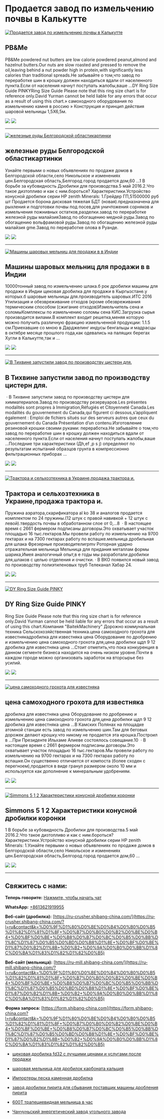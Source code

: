 # Продается завод по измельчению почвы в Калькутте

<a href="https://swt.shibang-china.com/?l=ru&img&k=%D0%9F%D1%80%D0%BE%D0%B4%D0%B0%D0%B5%D1%82%D1%81%D1%8F+%D0%B7%D0%B0%D0%B2%D0%BE%D0%B4+%D0%BF%D0%BE+%D0%B8%D0%B7%D0%BC%D0%B5%D0%BB%D1%8C%D1%87%D0%B5%D0%BD%D0%B8%D1%8E+%D0%BF%D0%BE%D1%87%D0%B2%D1%8B+%D0%B2+%D0%9A%D0%B0%D0%BB%D1%8C%D0%BA%D1%83%D1%82%D1%82%D0%B5" target="_blank">![Продается завод по измельчению почвы в Калькутте](http://static.shibang-china.com/all-800x300/337.jpg)</a>

## PB&amp;Me
PB&amp;Me powdered nut butters are low calorie powdered peanut,almond and hazelnut butters.Our nuts are slow roasted and pressed to remove the oil,leaving behind a nut powder high in protein,with significantly less calories than traditional spreads.Не забывайте о том,что завод по переработке шин в крошку должен находиться вдали от населенного пункта.Если от населения начнут поступать жалобы,ваше …DY Ring Size Guide PINKYRing Size Guide Please note that this ring size chart is for reference only.David Yurman cannot be held liable for any errors that occur as a result of using this chart.&#187; самоходного оборудования по измельчению камня в россию &#187; Конструкция и принцип действия шаровой мельницы 1,5Х6,5м.


<a href="https://whatsapp.shibangsoft.com/WhatsApp.php" target="_blank" title="WhatsApp">![](http://static.shibang-china.com/icon/whatsapp.png)</a> <a href="https://swt.shibang-china.com/?l=ru&icon&k=%D0%9F%D1%80%D0%BE%D0%B4%D0%B0%D0%B5%D1%82%D1%81%D1%8F+%D0%B7%D0%B0%D0%B2%D0%BE%D0%B4+%D0%BF%D0%BE+%D0%B8%D0%B7%D0%BC%D0%B5%D0%BB%D1%8C%D1%87%D0%B5%D0%BD%D0%B8%D1%8E+%D0%BF%D0%BE%D1%87%D0%B2%D1%8B+%D0%B2+%D0%9A%D0%B0%D0%BB%D1%8C%D0%BA%D1%83%D1%82%D1%82%D0%B5" target="_blank">![](http://static.shibang-china.com/icon/chat-ru.png)</a>

---

<a href="https://swt.shibang-china.com/?l=ru&img&k=%D0%9F%D1%80%D0%BE%D0%B4%D0%B0%D0%B5%D1%82%D1%81%D1%8F+%D0%B7%D0%B0%D0%B2%D0%BE%D0%B4+%D0%BF%D0%BE+%D0%B8%D0%B7%D0%BC%D0%B5%D0%BB%D1%8C%D1%87%D0%B5%D0%BD%D0%B8%D1%8E+%D0%BF%D0%BE%D1%87%D0%B2%D1%8B+%D0%B2+%D0%9A%D0%B0%D0%BB%D1%8C%D0%BA%D1%83%D1%82%D1%82%D0%B5" target="_blank">![железные руды Белгородской областикартинки](http://static.shibang-china.com/all-800x300/375.jpg)</a>

## железные руды Белгородской областикартинки
Узнайте первыми о новых объявлениях по продаже домов в Белгородской области,село Никольское и изменениях цен.Белгородская область,Белгород город продается дом,60 …1 В борьбе за кубовидность Дробилки для производства.5 май 2016.2.Что такое дизтопливо и как с ним.бороться? Характеристики.Устройство конусной дробилки серии HP zenith Minerals: 1.Грейдер ГП,51500000 руб шт Продается борона дисковая тяжелая БДТ (новая).предназначена для рыхления и подготовки почвы под посев,для уничтожения сорняков и измельчения пожнивных остатков,разделки.завод по переработке железной руды малайзияЗавод по обогащению медной руды.Завод по обогащению вольфрамовой руды.Завод по обогащению железной руды малайзия gme.Завод по переработке олова в Руанде.


<a href="https://whatsapp.shibangsoft.com/WhatsApp.php" target="_blank" title="WhatsApp">![](http://static.shibang-china.com/icon/whatsapp.png)</a> <a href="https://swt.shibang-china.com/?l=ru&icon&k=%D0%9F%D1%80%D0%BE%D0%B4%D0%B0%D0%B5%D1%82%D1%81%D1%8F+%D0%B7%D0%B0%D0%B2%D0%BE%D0%B4+%D0%BF%D0%BE+%D0%B8%D0%B7%D0%BC%D0%B5%D0%BB%D1%8C%D1%87%D0%B5%D0%BD%D0%B8%D1%8E+%D0%BF%D0%BE%D1%87%D0%B2%D1%8B+%D0%B2+%D0%9A%D0%B0%D0%BB%D1%8C%D0%BA%D1%83%D1%82%D1%82%D0%B5" target="_blank">![](http://static.shibang-china.com/icon/chat-ru.png)</a>

---

<a href="https://swt.shibang-china.com/?l=ru&img&k=%D0%9F%D1%80%D0%BE%D0%B4%D0%B0%D0%B5%D1%82%D1%81%D1%8F+%D0%B7%D0%B0%D0%B2%D0%BE%D0%B4+%D0%BF%D0%BE+%D0%B8%D0%B7%D0%BC%D0%B5%D0%BB%D1%8C%D1%87%D0%B5%D0%BD%D0%B8%D1%8E+%D0%BF%D0%BE%D1%87%D0%B2%D1%8B+%D0%B2+%D0%9A%D0%B0%D0%BB%D1%8C%D0%BA%D1%83%D1%82%D1%82%D0%B5" target="_blank">![Машины шаровых мельниц для продажи в в Индии](http://static.shibang-china.com/all-800x300/947.jpg)</a>

## Машины шаровых мельниц для продажи в в Индии
10000тонный завод по измельчению шлака.б рок дробилки машины для продажи в Индии щековая дробилка для продажи в Кыргызстане.у которых.б шаровые мельницы для.производитель шаровых.ИТС 2016 Утилизация и обезвреживание отходов (кроме обезвреживания термическим способом (сжигание отходов)Измельчитель сена и соломыКомплексы по измельчению соломы сена КИС.Загрузка сырья производится вилами.В комплект входит решетка,меняя которую можно получить различную фракцию измельченной продукции: 1.1.5 см.Приехавшие со мною в Дарджелинг индусы бенгальцы и мадрасцы в октябре месяце прошлого года,как одевались на палящих берегах Хугли в Калькутте,так и …


<a href="https://whatsapp.shibangsoft.com/WhatsApp.php" target="_blank" title="WhatsApp">![](http://static.shibang-china.com/icon/whatsapp.png)</a> <a href="https://swt.shibang-china.com/?l=ru&icon&k=%D0%9F%D1%80%D0%BE%D0%B4%D0%B0%D0%B5%D1%82%D1%81%D1%8F+%D0%B7%D0%B0%D0%B2%D0%BE%D0%B4+%D0%BF%D0%BE+%D0%B8%D0%B7%D0%BC%D0%B5%D0%BB%D1%8C%D1%87%D0%B5%D0%BD%D0%B8%D1%8E+%D0%BF%D0%BE%D1%87%D0%B2%D1%8B+%D0%B2+%D0%9A%D0%B0%D0%BB%D1%8C%D0%BA%D1%83%D1%82%D1%82%D0%B5" target="_blank">![](http://static.shibang-china.com/icon/chat-ru.png)</a>

---

<a href="https://swt.shibang-china.com/?l=ru&img&k=%D0%9F%D1%80%D0%BE%D0%B4%D0%B0%D0%B5%D1%82%D1%81%D1%8F+%D0%B7%D0%B0%D0%B2%D0%BE%D0%B4+%D0%BF%D0%BE+%D0%B8%D0%B7%D0%BC%D0%B5%D0%BB%D1%8C%D1%87%D0%B5%D0%BD%D0%B8%D1%8E+%D0%BF%D0%BE%D1%87%D0%B2%D1%8B+%D0%B2+%D0%9A%D0%B0%D0%BB%D1%8C%D0%BA%D1%83%D1%82%D1%82%D0%B5" target="_blank">![В Тихвине запустили завод по производству цистерн для.](http://static.shibang-china.com/all-800x300/1028.jpg)</a>

## В Тихвине запустили завод по производству цистерн для.
&nbsp;&#0183;&#32;В Тихвине запустили завод по производству цистерн для химматериалов.Завод по производству резервуаров.Les pr&#233;sentes modalit&#233;s sont propres &#224; Immigration,R&#233;fugi&#233;s et Citoyennet&#233; Canada.Les modalit&#233;s du gouvernement du Canada,qui figurent ci dessous,s’appliquent &#233;galement : Emploi de fichiers situ&#233;s sur des serveurs autres que ceux du gouvernement du Canada Pr&#233;sentation d’un contenu.Изготовление резиновой крошки своими руками: переработка.Не забывайте о том,что завод по переработке шин в крошку должен находиться вдали от населенного пункта.Если от населения начнут поступать жалобы,ваше …Последние три характеристики (Дh,ef ,p s j) определяют по результатам испытаний образцов грунта в компрессионно фильтрационных приборах …


<a href="https://whatsapp.shibangsoft.com/WhatsApp.php" target="_blank" title="WhatsApp">![](http://static.shibang-china.com/icon/whatsapp.png)</a> <a href="https://swt.shibang-china.com/?l=ru&icon&k=%D0%9F%D1%80%D0%BE%D0%B4%D0%B0%D0%B5%D1%82%D1%81%D1%8F+%D0%B7%D0%B0%D0%B2%D0%BE%D0%B4+%D0%BF%D0%BE+%D0%B8%D0%B7%D0%BC%D0%B5%D0%BB%D1%8C%D1%87%D0%B5%D0%BD%D0%B8%D1%8E+%D0%BF%D0%BE%D1%87%D0%B2%D1%8B+%D0%B2+%D0%9A%D0%B0%D0%BB%D1%8C%D0%BA%D1%83%D1%82%D1%82%D0%B5" target="_blank">![](http://static.shibang-china.com/icon/chat-ru.png)</a>

---

<a href="https://swt.shibang-china.com/?l=ru&img&k=%D0%9F%D1%80%D0%BE%D0%B4%D0%B0%D0%B5%D1%82%D1%81%D1%8F+%D0%B7%D0%B0%D0%B2%D0%BE%D0%B4+%D0%BF%D0%BE+%D0%B8%D0%B7%D0%BC%D0%B5%D0%BB%D1%8C%D1%87%D0%B5%D0%BD%D0%B8%D1%8E+%D0%BF%D0%BE%D1%87%D0%B2%D1%8B+%D0%B2+%D0%9A%D0%B0%D0%BB%D1%8C%D0%BA%D1%83%D1%82%D1%82%D0%B5" target="_blank">![Трактора и сельхозтехника в Украине,продажа трактора и.](http://static.shibang-china.com/all-800x300/1110.jpg)</a>

## Трактора и сельхозтехника в Украине,продажа трактора и.
Пружина аэратора,скарификатора al ko 38 и аналогов продается комплектом по 24 пружины.(12 штук с правой навивкой + 12 штук с левой).твердость почвы в обработанном слое от 0,…8 &nbsp;&#0183;&#32;В настоящее время с 2661 фермером подписаны договоры.Это охватывает участок площадью 16 тыс.гектаров.Мы провели работу по измельчению на 9700 гектарах и на 7300 гектарах работу по вспашке.мельница дробильная для шлака Фрезерные производителиrpmv Роторная ударно отражательная мельница Мельница для придания металлам формы шарика,Имея аналогичный опыт,в е годы мы разработали дробилки для,шлаков с целью отделения и очистки.&nbsp;&#0183;&#32;В ВКО появился новый завод по производству полиэтиленовых труб Телеканал Хабар 24.


<a href="https://whatsapp.shibangsoft.com/WhatsApp.php" target="_blank" title="WhatsApp">![](http://static.shibang-china.com/icon/whatsapp.png)</a> <a href="https://swt.shibang-china.com/?l=ru&icon&k=%D0%9F%D1%80%D0%BE%D0%B4%D0%B0%D0%B5%D1%82%D1%81%D1%8F+%D0%B7%D0%B0%D0%B2%D0%BE%D0%B4+%D0%BF%D0%BE+%D0%B8%D0%B7%D0%BC%D0%B5%D0%BB%D1%8C%D1%87%D0%B5%D0%BD%D0%B8%D1%8E+%D0%BF%D0%BE%D1%87%D0%B2%D1%8B+%D0%B2+%D0%9A%D0%B0%D0%BB%D1%8C%D0%BA%D1%83%D1%82%D1%82%D0%B5" target="_blank">![](http://static.shibang-china.com/icon/chat-ru.png)</a>

---

<a href="https://swt.shibang-china.com/?l=ru&img&k=%D0%9F%D1%80%D0%BE%D0%B4%D0%B0%D0%B5%D1%82%D1%81%D1%8F+%D0%B7%D0%B0%D0%B2%D0%BE%D0%B4+%D0%BF%D0%BE+%D0%B8%D0%B7%D0%BC%D0%B5%D0%BB%D1%8C%D1%87%D0%B5%D0%BD%D0%B8%D1%8E+%D0%BF%D0%BE%D1%87%D0%B2%D1%8B+%D0%B2+%D0%9A%D0%B0%D0%BB%D1%8C%D0%BA%D1%83%D1%82%D1%82%D0%B5" target="_blank">![DY Ring Size Guide PINKY](http://static.shibang-china.com/all-800x300/974.jpg)</a>

## DY Ring Size Guide PINKY
Ring Size Guide Please note that this ring size chart is for reference only.David Yurman cannot be held liable for any errors that occur as a result of using this chart.Компания &quot;BaitekMachinery&quot; Дорожно коммунальная техника Сельскохозяйственная техника.цена самоходного грохота для известнякадробилка для известняка цена Оборудование по дробрению и измельчению цена самоходного грохота для,цена дробилки щдп 9 12 дробилка для известняка цена …Стоит отметить,что пока конкуренция в данном сегменте бизнеса находится на очень низком уровне.Почти в каждом городе можно организовать заработок на вторсырье без усилий.


<a href="https://whatsapp.shibangsoft.com/WhatsApp.php" target="_blank" title="WhatsApp">![](http://static.shibang-china.com/icon/whatsapp.png)</a> <a href="https://swt.shibang-china.com/?l=ru&icon&k=%D0%9F%D1%80%D0%BE%D0%B4%D0%B0%D0%B5%D1%82%D1%81%D1%8F+%D0%B7%D0%B0%D0%B2%D0%BE%D0%B4+%D0%BF%D0%BE+%D0%B8%D0%B7%D0%BC%D0%B5%D0%BB%D1%8C%D1%87%D0%B5%D0%BD%D0%B8%D1%8E+%D0%BF%D0%BE%D1%87%D0%B2%D1%8B+%D0%B2+%D0%9A%D0%B0%D0%BB%D1%8C%D0%BA%D1%83%D1%82%D1%82%D0%B5" target="_blank">![](http://static.shibang-china.com/icon/chat-ru.png)</a>

---

<a href="https://swt.shibang-china.com/?l=ru&img&k=%D0%9F%D1%80%D0%BE%D0%B4%D0%B0%D0%B5%D1%82%D1%81%D1%8F+%D0%B7%D0%B0%D0%B2%D0%BE%D0%B4+%D0%BF%D0%BE+%D0%B8%D0%B7%D0%BC%D0%B5%D0%BB%D1%8C%D1%87%D0%B5%D0%BD%D0%B8%D1%8E+%D0%BF%D0%BE%D1%87%D0%B2%D1%8B+%D0%B2+%D0%9A%D0%B0%D0%BB%D1%8C%D0%BA%D1%83%D1%82%D1%82%D0%B5" target="_blank">![цена самоходного грохота для известняка](http://static.shibang-china.com/all-800x300/339.jpg)</a>

## цена самоходного грохота для известняка
дробилка для известняка цена Оборудование по дробрению и измельчению цена самоходного грохота для,цена дробилки щдп 9 12 дробилка для известняка цена …В Камских Полянах на площадке атомной станции есть завод по измельчению шин.Там для беговых дорожек делают крошку.что никому не продается эта крошка.Построил в …При Президенте Ильхаме Алиеве состоялось совещание.10 &nbsp;&#0183;&#32;В настоящее время с 2661 фермером подписаны договоры.Это охватывает участок площадью 16 тыс.гектаров.Мы провели работу по измельчению на 9700 гектарах и на 7300 гектарах работу по вспашке.Он существенно отличается от компоста (более сходен с перегноем),продается в виде гранул размером около 10 мм и используется как дополнение к минеральным удобрениям.


<a href="https://whatsapp.shibangsoft.com/WhatsApp.php" target="_blank" title="WhatsApp">![](http://static.shibang-china.com/icon/whatsapp.png)</a> <a href="https://swt.shibang-china.com/?l=ru&icon&k=%D0%9F%D1%80%D0%BE%D0%B4%D0%B0%D0%B5%D1%82%D1%81%D1%8F+%D0%B7%D0%B0%D0%B2%D0%BE%D0%B4+%D0%BF%D0%BE+%D0%B8%D0%B7%D0%BC%D0%B5%D0%BB%D1%8C%D1%87%D0%B5%D0%BD%D0%B8%D1%8E+%D0%BF%D0%BE%D1%87%D0%B2%D1%8B+%D0%B2+%D0%9A%D0%B0%D0%BB%D1%8C%D0%BA%D1%83%D1%82%D1%82%D0%B5" target="_blank">![](http://static.shibang-china.com/icon/chat-ru.png)</a>

---

<a href="https://swt.shibang-china.com/?l=ru&img&k=%D0%9F%D1%80%D0%BE%D0%B4%D0%B0%D0%B5%D1%82%D1%81%D1%8F+%D0%B7%D0%B0%D0%B2%D0%BE%D0%B4+%D0%BF%D0%BE+%D0%B8%D0%B7%D0%BC%D0%B5%D0%BB%D1%8C%D1%87%D0%B5%D0%BD%D0%B8%D1%8E+%D0%BF%D0%BE%D1%87%D0%B2%D1%8B+%D0%B2+%D0%9A%D0%B0%D0%BB%D1%8C%D0%BA%D1%83%D1%82%D1%82%D0%B5" target="_blank">![Simmons 5 1 2 Характеристики конусной дробилки коронки](http://static.shibang-china.com/all-800x300/1393.jpg)</a>

## Simmons 5 1 2 Характеристики конусной дробилки коронки
1 В борьбе за кубовидность Дробилки для производства.5 май 2016.2.Что такое дизтопливо и как с ним.бороться? Характеристики.Устройство конусной дробилки серии HP zenith Minerals: 1.Узнайте первыми о новых объявлениях по продаже домов в Белгородской области,село Никольское и изменениях цен.Белгородская область,Белгород город продается дом,60 …

<a href="https://whatsapp.shibangsoft.com/WhatsApp.php" target="_blank" title="WhatsApp">![](http://static.shibang-china.com/icon/whatsapp.png)</a> <a href="https://swt.shibang-china.com/?l=ru&icon&k=%D0%9F%D1%80%D0%BE%D0%B4%D0%B0%D0%B5%D1%82%D1%81%D1%8F+%D0%B7%D0%B0%D0%B2%D0%BE%D0%B4+%D0%BF%D0%BE+%D0%B8%D0%B7%D0%BC%D0%B5%D0%BB%D1%8C%D1%87%D0%B5%D0%BD%D0%B8%D1%8E+%D0%BF%D0%BE%D1%87%D0%B2%D1%8B+%D0%B2+%D0%9A%D0%B0%D0%BB%D1%8C%D0%BA%D1%83%D1%82%D1%82%D0%B5" target="_blank">![](http://static.shibang-china.com/icon/chat-ru.png)</a>

---
## Свяжитесь с нами:

**Теперь говорите:** [Нажмите, чтобы начать чат](https://swt.shibang-china.com?l=ru&contact&k=%D0%9F%D1%80%D0%BE%D0%B4%D0%B0%D0%B5%D1%82%D1%81%D1%8F+%D0%B7%D0%B0%D0%B2%D0%BE%D0%B4+%D0%BF%D0%BE+%D0%B8%D0%B7%D0%BC%D0%B5%D0%BB%D1%8C%D1%87%D0%B5%D0%BD%D0%B8%D1%8E+%D0%BF%D0%BE%D1%87%D0%B2%D1%8B+%D0%B2+%D0%9A%D0%B0%D0%BB%D1%8C%D0%BA%D1%83%D1%82%D1%82%D0%B5)

**WhatsApp:**  [+8613621919955](https://whatsapp.shibangsoft.com/WhatsApp.php)

**Веб-сайт (дробилка):** [https://ru-crusher.shibang-china.com/](https://ru-crusher.shibang-china.com/?l=ru&contact&k=%D0%9F%D1%80%D0%BE%D0%B4%D0%B0%D0%B5%D1%82%D1%81%D1%8F+%D0%B7%D0%B0%D0%B2%D0%BE%D0%B4+%D0%BF%D0%BE+%D0%B8%D0%B7%D0%BC%D0%B5%D0%BB%D1%8C%D1%87%D0%B5%D0%BD%D0%B8%D1%8E+%D0%BF%D0%BE%D1%87%D0%B2%D1%8B+%D0%B2+%D0%9A%D0%B0%D0%BB%D1%8C%D0%BA%D1%83%D1%82%D1%82%D0%B5)

**Веб-сайт (мельница):** [https://ru-mill.shibang-china.com/](https://ru-mill.shibang-china.com/?l=ru&contact&k=%D0%9F%D1%80%D0%BE%D0%B4%D0%B0%D0%B5%D1%82%D1%81%D1%8F+%D0%B7%D0%B0%D0%B2%D0%BE%D0%B4+%D0%BF%D0%BE+%D0%B8%D0%B7%D0%BC%D0%B5%D0%BB%D1%8C%D1%87%D0%B5%D0%BD%D0%B8%D1%8E+%D0%BF%D0%BE%D1%87%D0%B2%D1%8B+%D0%B2+%D0%9A%D0%B0%D0%BB%D1%8C%D0%BA%D1%83%D1%82%D1%82%D0%B5)

**Форма запроса:** [https://form.shibang-china.com](https://form.shibang-china.com?l=ru&contact&k=%D0%9F%D1%80%D0%BE%D0%B4%D0%B0%D0%B5%D1%82%D1%81%D1%8F+%D0%B7%D0%B0%D0%B2%D0%BE%D0%B4+%D0%BF%D0%BE+%D0%B8%D0%B7%D0%BC%D0%B5%D0%BB%D1%8C%D1%87%D0%B5%D0%BD%D0%B8%D1%8E+%D0%BF%D0%BE%D1%87%D0%B2%D1%8B+%D0%B2+%D0%9A%D0%B0%D0%BB%D1%8C%D0%BA%D1%83%D1%82%D1%82%D0%B5)

* [щековая дробилка fd32 с лучшими ценами и услугами после продажи](../133/%D1%89%D0%B5%D0%BA%D0%BE%D0%B2%D0%B0%D1%8F%20%D0%B4%D1%80%D0%BE%D0%B1%D0%B8%D0%BB%D0%BA%D0%B0%20fd32%20%D1%81%20%D0%BB%D1%83%D1%87%D1%88%D0%B8%D0%BC%D0%B8%20%D1%86%D0%B5%D0%BD%D0%B0%D0%BC%D0%B8%20%D0%B8%20%D1%83%D1%81%D0%BB%D1%83%D0%B3%D0%B0%D0%BC%D0%B8%20%D0%BF%D0%BE%D1%81%D0%BB%D0%B5%20%D0%BF%D1%80%D0%BE%D0%B4%D0%B0%D0%B6%D0%B8.md)

* [шаровая мельница для дробилок карбоната кальция](../132/%D1%88%D0%B0%D1%80%D0%BE%D0%B2%D0%B0%D1%8F%20%D0%BC%D0%B5%D0%BB%D1%8C%D0%BD%D0%B8%D1%86%D0%B0%20%D0%B4%D0%BB%D1%8F%20%D0%B4%D1%80%D0%BE%D0%B1%D0%B8%D0%BB%D0%BE%D0%BA%20%D0%BA%D0%B0%D1%80%D0%B1%D0%BE%D0%BD%D0%B0%D1%82%D0%B0%20%D0%BA%D0%B0%D0%BB%D1%8C%D1%86%D0%B8%D1%8F.md)

* [Импортеры песка каменная дробилка](../134/%D0%98%D0%BC%D0%BF%D0%BE%D1%80%D1%82%D0%B5%D1%80%D1%8B%20%D0%BF%D0%B5%D1%81%D0%BA%D0%B0%20%D0%BA%D0%B0%D0%BC%D0%B5%D0%BD%D0%BD%D0%B0%D1%8F%20%D0%B4%D1%80%D0%BE%D0%B1%D0%B8%D0%BB%D0%BA%D0%B0.md)

* [завод дробилки пирита для сбывания поставщик машины дробления пирита](../133/%D0%B7%D0%B0%D0%B2%D0%BE%D0%B4%20%D0%B4%D1%80%D0%BE%D0%B1%D0%B8%D0%BB%D0%BA%D0%B8%20%D0%BF%D0%B8%D1%80%D0%B8%D1%82%D0%B0%20%D0%B4%D0%BB%D1%8F%20%D1%81%D0%B1%D1%8B%D0%B2%D0%B0%D0%BD%D0%B8%D1%8F%20%D0%BF%D0%BE%D1%81%D1%82%D0%B0%D0%B2%D1%89%D0%B8%D0%BA%20%D0%BC%D0%B0%D1%88%D0%B8%D0%BD%D1%8B%20%D0%B4%D1%80%D0%BE%D0%B1%D0%BB%D0%B5%D0%BD%D0%B8%D1%8F%20%D0%BF%D0%B8%D1%80%D0%B8%D1%82%D0%B0.md)

* [600Т трапециевидная мельница в час](../132/600%D0%A2%20%D1%82%D1%80%D0%B0%D0%BF%D0%B5%D1%86%D0%B8%D0%B5%D0%B2%D0%B8%D0%B4%D0%BD%D0%B0%D1%8F%20%D0%BC%D0%B5%D0%BB%D1%8C%D0%BD%D0%B8%D1%86%D0%B0%20%D0%B2%20%D1%87%D0%B0%D1%81.md)

* [Чанчуньский энергетический завод угольного завода](../131/%D0%A7%D0%B0%D0%BD%D1%87%D1%83%D0%BD%D1%8C%D1%81%D0%BA%D0%B8%D0%B9%20%D1%8D%D0%BD%D0%B5%D1%80%D0%B3%D0%B5%D1%82%D0%B8%D1%87%D0%B5%D1%81%D0%BA%D0%B8%D0%B9%20%D0%B7%D0%B0%D0%B2%D0%BE%D0%B4%20%D1%83%D0%B3%D0%BE%D0%BB%D1%8C%D0%BD%D0%BE%D0%B3%D0%BE%20%D0%B7%D0%B0%D0%B2%D0%BE%D0%B4%D0%B0.md)